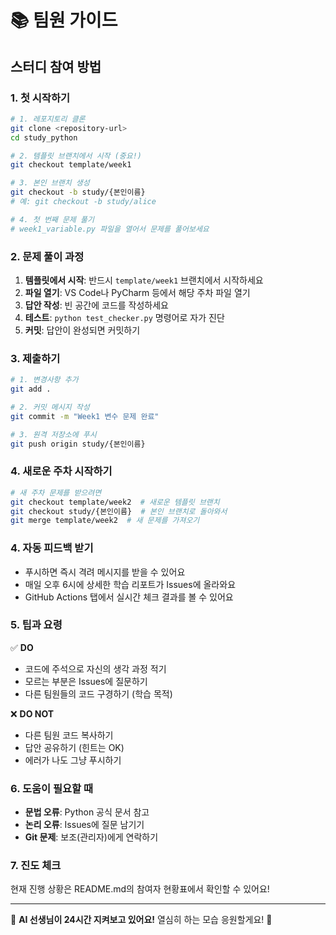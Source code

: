 # 📚 팀원 가이드
## 스터디 참여 방법

### 1. 첫 시작하기
```bash
# 1. 레포지토리 클론
git clone <repository-url>
cd study_python

# 2. 템플릿 브랜치에서 시작 (중요!)
git checkout template/week1

# 3. 본인 브랜치 생성
git checkout -b study/{본인이름}
# 예: git checkout -b study/alice

# 4. 첫 번째 문제 풀기
# week1_variable.py 파일을 열어서 문제를 풀어보세요
```

### 2. 문제 풀이 과정
1. **템플릿에서 시작**: 반드시 `template/week1` 브랜치에서 시작하세요
2. **파일 열기**: VS Code나 PyCharm 등에서 해당 주차 파일 열기
3. **답안 작성**: 빈 공간에 코드를 작성하세요
4. **테스트**: `python test_checker.py` 명령어로 자가 진단
5. **커밋**: 답안이 완성되면 커밋하기

### 3. 제출하기
```bash
# 1. 변경사항 추가
git add .

# 2. 커밋 메시지 작성
git commit -m "Week1 변수 문제 완료"

# 3. 원격 저장소에 푸시
git push origin study/{본인이름}
```

### 4. 새로운 주차 시작하기
```bash
# 새 주차 문제를 받으려면
git checkout template/week2  # 새로운 템플릿 브랜치
git checkout study/{본인이름}  # 본인 브랜치로 돌아와서
git merge template/week2  # 새 문제를 가져오기
```

### 4. 자동 피드백 받기
- 푸시하면 즉시 격려 메시지를 받을 수 있어요
- 매일 오후 6시에 상세한 학습 리포트가 Issues에 올라와요
- GitHub Actions 탭에서 실시간 체크 결과를 볼 수 있어요

### 5. 팁과 요령
✅ **DO**
- 코드에 주석으로 자신의 생각 과정 적기
- 모르는 부분은 Issues에 질문하기
- 다른 팀원들의 코드 구경하기 (학습 목적)

❌ **DO NOT**
- 다른 팀원 코드 복사하기
- 답안 공유하기 (힌트는 OK)
- 에러가 나도 그냥 푸시하기

### 6. 도움이 필요할 때
- **문법 오류**: Python 공식 문서 참고
- **논리 오류**: Issues에 질문 남기기  
- **Git 문제**: 보조(관리자)에게 연락하기

### 7. 진도 체크
현재 진행 상황은 README.md의 참여자 현황표에서 확인할 수 있어요!

---
🤖 **AI 선생님이 24시간 지켜보고 있어요!** 
열심히 하는 모습 응원할게요! 🎉
